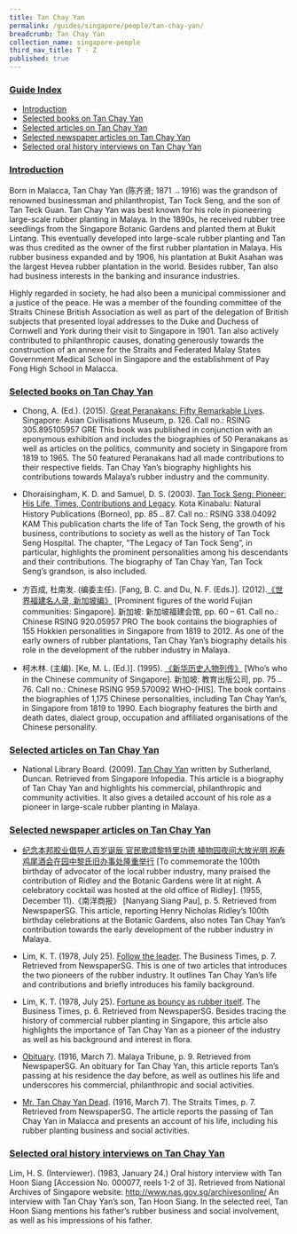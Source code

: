 ```yaml
---
title: Tan Chay Yan
permalink: /guides/singapore/people/tan-chay-yan/
breadcrumb: Tan Chay Yan
collection_name: singapore-people
third_nav_title: T - Z
published: true
---
```


### <u>Guide Index</u>

* [Introduction](#introduction)
* [Selected books on Tan Chay Yan](#selected-books-on-tan-chay-yan)
* [Selected articles on Tan Chay Yan](#selected-articles-on-tan-chay-yan)
* [Selected newspaper articles on Tan Chay Yan](#selected-newspaper-articles-on-tan-chay-yan)
* [Selected oral history interviews on Tan Chay Yan](#selected-oral-history-interviews-on-tan-chay-yan)


### <u>Introduction</u>

Born in Malacca, Tan Chay Yan (陈齐贤; 1871 ﹘1916) was the grandson of renowned businessman and philanthropist, Tan Tock Seng, and the son of Tan Teck Guan. Tan Chay Yan was best known for his role in pioneering large-scale rubber planting in Malaya. In the 1890s, he received rubber tree seedlings from the Singapore Botanic Gardens and planted them at Bukit Lintang. This eventually developed into large-scale rubber planting and Tan was thus credited as the owner of the first rubber plantation in Malaya. His rubber business expanded and by 1906, his plantation at Bukit Asahan was the largest Hevea rubber plantation in the world. Besides rubber, Tan also had business interests in the banking and insurance industries.

Highly regarded in society, he had also been a municipal commissioner and a justice of the peace. He was a member of the founding committee of the Straits Chinese British Association as well as part of the delegation of British subjects that presented loyal addresses to the Duke and Duchess of Cornwell and York during their visit to Singapore in 1901. Tan also actively contributed to philanthropic causes, donating generously towards the construction of an annexe for the Straits and Federated Malay States Government Medical School in Singapore and the establishment of Pay Fong High School in Malacca.


### <u>Selected books on Tan Chay Yan</u>

* Chong, A. (Ed.). (2015). [Great Peranakans: Fifty Remarkable Lives](http://eservice.nlb.gov.sg/item_holding_s.aspx?bid=201273828). Singapore: Asian Civilisations Museum, p. 126.
Call no.: RSING 305.895105957 GRE
This book was published in conjunction with an eponymous exhibition and includes the biographies of 50 Peranakans as well as articles on the politics, community and society in Singapore from 1819 to 1965. The 50 featured Peranakans had all made contributions to their respective fields. Tan Chay Yan’s biography highlights his contributions towards Malaya’s rubber industry and the community.


* Dhoraisingham, K. D. and Samuel, D. S. (2003). [Tan Tock Seng: Pioneer: His Life, Times, Contributions and Legacy](http://eservice.nlb.gov.sg/item_holding_s.aspx?bid=12266771). Kota Kinabalu: Natural History Publications (Borneo), pp. 85﹘87.
Call no.: RSING 338.04092 KAM
This publication charts the life of Tan Tock Seng, the growth of his business, contributions to society as well as the history of Tan Tock Seng Hospital. The chapter, “The Legacy of Tan Tock Seng”, in particular, highlights the prominent personalities among his descendants and their contributions. The biography of Tan Chay Yan, Tan Tock Seng’s grandson, is also included.


* 方百成, 杜南发. (编委主任). [Fang, B. C. and Du, N. F. (Eds.)]. (2012).[《世界福建名人录, 新加坡编》](http://eservice.nlb.gov.sg/item_holding_s.aspx?bid=200125706) [Prominent figures of the world Fujian communities: Singapore]. 新加坡: 新加坡福建会馆, pp. 60 – 61.
Call no.: Chinese RSING 920.05957 PRO
The book contains the biographies of 155 Hokkien personalities in Singapore from 1819 to 2012. As one of the early owners of rubber plantations, Tan Chay Yan’s biography details his role in the development of the rubber industry in Malaya.


* 柯木林. (主编). [Ke, M. L. (Ed.)]. (1995). [《新华历史人物列传》](http://eservice.nlb.gov.sg/item_holding_s.aspx?bid=84500628) [Who’s who in the Chinese community of Singapore]. 新加坡: 教育出版公司, pp. 75﹘76.
Call no.: Chinese RSING 959.570092 WHO-\[HIS\].
The book contains the biographies of 1,175 Chinese personalities, including Tan Chay Yan’s, in Singapore from 1819 to 1990. Each biography features the birth and death dates, dialect group, occupation and affiliated organisations of the Chinese personality.


### <u>Selected articles on Tan Chay Yan</u>

* National Library Board. (2009). [Tan Chay Yan](http://eresources.nlb.gov.sg/infopedia/articles/SIP_1628_2009-12-31.html) written by Sutherland, Duncan. Retrieved from Singapore Infopedia.
This article is a biography of Tan Chay Yan and highlights his commercial, philanthropic and community activities. It also gives a detailed account of his role as a pioneer in large-scale rubber planting in Malaya.


### <u>Selected newspaper articles on Tan Chay Yan</u>

* [纪念本邦胶业倡导人百岁诞辰 官民歌颂黎特里功德 植物园夜间大放光明 祝寿鸡尾酒会在园中黎氏旧办事处隆重举行](http://eresources.nlb.gov.sg/newspapers/Digitised/Article/nysp19551211-1.2.26.1) [To commemorate the 100th birthday of advocator of the local rubber industry, many praised the contribution of Ridley and the Botanic Gardens were lit at night. A celebratory cocktail was hosted at the old office of Ridley]. (1955, December 11).《南洋商报》 [Nanyang Siang Pau], p. 5. Retrieved from NewspaperSG.
This article, reporting Henry Nicholas Ridley’s 100th birthday celebrations at the Botanic Gardens, also notes Tan Chay Yan’s contribution towards the early development of the rubber industry in Malaya.


* Lim, K. T. (1978, July 25). [Follow the leader](http://eresources.nlb.gov.sg/newspapers/Digitised/Article/biztimes19780725-1.2.27). The Business Times, p. 7. Retrieved from NewspaperSG.
This is one of two articles that introduces the two pioneers of the rubber industry. It outlines Tan Chay Yan’s life and contributions and briefly introduces his family background.


* Lim, K. T. (1978, July 25). [Fortune as bouncy as rubber itself](http://eresources.nlb.gov.sg/newspapers/Digitised/Article/biztimes19780725-1.2.23). The Business Times, p. 6. Retrieved from NewspaperSG.
Besides tracing the history of commercial rubber planting in Singapore, this article also highlights the importance of Tan Chay Yan as a pioneer of the industry as well as his background and interest in flora.


* [Obituary](http://eresources.nlb.gov.sg/newspapers/Digitised/Article/maltribune19160307-1.2.36). (1916, March 7). Malaya Tribune, p. 9. Retrieved from NewspaperSG.
An obituary for Tan Chay Yan, this article reports Tan’s passing at his residence the day before, as well as outlines his life and underscores his commercial, philanthropic and social activities.


* [Mr. Tan Chay Yan Dead](http://eresources.nlb.gov.sg/newspapers/Digitised/Article/straitstimes19160307.2.43). (1916, March 7). The Straits Times, p. 7. Retrieved from NewspaperSG.
The article reports the passing of Tan Chay Yan in Malacca and presents an account of his life, including his rubber planting business and social activities.


### <u>Selected oral history interviews on Tan Chay Yan</u>

Lim, H. S. (Interviewer). (1983, January 24.) Oral history interview with Tan Hoon Siang [Accession No. 000077, reels 1-2 of 3]. Retrieved from National Archives of Singapore website: http://www.nas.gov.sg/archivesonline/
An interview with Tan Chay Yan’s son, Tan Hoon Siang. In the selected reel, Tan Hoon Siang mentions his father’s rubber business and social involvement, as well as his impressions of his father.